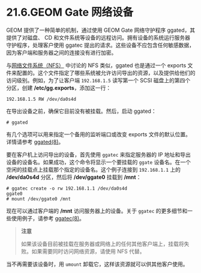 # 21.6.GEOM Gate 网络设备

GEOM 提供了一种简单的机制，通过使用 GEOM Gate 网络守护程序 ggated，其提供了对磁盘、 CD 和文件系统等设备的远程访问。拥有设备的系统运行服务器守护程序，处理客户使用 ggatec 提出的请求。这些设备不应包含任何敏感数据，因为客户端和服务器之间的连接没有进行加密。

与[网络文件系统（NFS）](https://docs.freebsd.org/en/books/handbook/network-servers/index.html#network-nfs) 中讨论的 NFS 类似，ggated 也是通过一个 exports 文件来配置的。这个文件指定了哪些系统被允许访问导出的资源，以及提供给他们的访问级别。例如，为了让客户端 `192.168.1.5` 读写第一个 SCSI 磁盘上的第四个分区，创建 **/etc/gg.exports**，添加这一行：

```shell-sessionl
192.168.1.5 RW /dev/da0s4d
```

在导出设备之前，确保它目前没有被挂载。然后，启动 ggated：

```shell-sessionl
# ggated
```

有几个选项可以用来指定一个备用的监听端口或改变 exports 文件的默认位置。详情请参考 [ggated(8)](https://www.freebsd.org/cgi/man.cgi?query=ggated&sektion=8&format=html)。

要在客户机上访问导出的设备，首先使用 `ggatec` 来指定服务器的 IP 地址和导出设备的设备名。如果成功，这个命令将显示一个要挂载的 `ggate` 设备名。在一个空闲的挂载点上挂载那个指定的设备名。这个例子连接到 `192.168.1.1` 上的 **/dev/da0s4d** 分区，然后将 **/dev/ggate0** 挂载到 **/mnt**：

```shell-sessionl
# ggatec create -o rw 192.168.1.1 /dev/da0s4d
ggate0
# mount /dev/ggate0 /mnt
```

现在可以通过客户端的 **/mnt** 访问服务器上的设备。关于 `ggatec` 的更多细节和一些使用例子，请参考 [ggatec(8)](https://www.freebsd.org/cgi/man.cgi?query=ggatec&sektion=8&format=html)。

> **注意**
>
> 如果该设备目前被挂载在服务器或网络上的任何其他客户端上，挂载将失败。如果需要同时访问网络资源，请使用 NFS 代替。

当不再需要该设备时，用 `umount` 卸载它，这样该资源就可以供其他客户使用。
